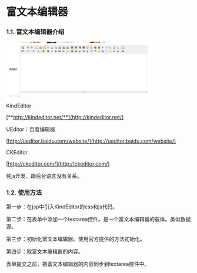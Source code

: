 # 富文本编辑器

### 1.1. 富文本编辑器介绍

![](../../../.gitbook/assets/image%20%28201%29.png)

KindEditor

[**http://kindeditor.net/**](http://kindeditor.net/)

UEditor：百度编辑器

[http://ueditor.baidu.com/website/](http://ueditor.baidu.com/website/)

CKEditor

[http://ckeditor.com/](http://ckeditor.com/)

纯js开发，跟后台语言没有关系。

### 1.2. 使用方法

第一步：在jsp中引入KindEditor的css和js代码。

第二步：在表单中添加一个textarea控件。是一个富文本编辑器的载体。类似数据源。

第三步：初始化富文本编辑器。使用官方提供的方法初始化。

第四步：取富文本编辑器的内容。

表单提交之前，把富文本编辑器的内容同步到textarea控件中。

